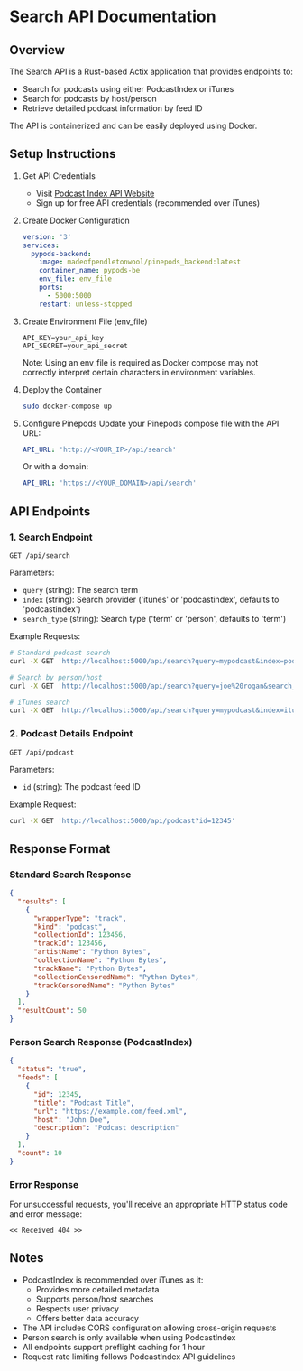 # Search API Documentation

## Overview
The Search API is a Rust-based Actix application that provides endpoints to:
- Search for podcasts using either PodcastIndex or iTunes
- Search for podcasts by host/person
- Retrieve detailed podcast information by feed ID

The API is containerized and can be easily deployed using Docker.

## Setup Instructions

1. Get API Credentials
   - Visit [Podcast Index API Website](https://api.podcastindex.org/)
   - Sign up for free API credentials (recommended over iTunes)

2. Create Docker Configuration
   ```yaml
   version: '3'
   services:
     pypods-backend:
       image: madeofpendletonwool/pinepods_backend:latest
       container_name: pypods-be
       env_file: env_file
       ports:
         - 5000:5000
       restart: unless-stopped
   ```

3. Create Environment File (env_file)
   ```
   API_KEY=your_api_key
   API_SECRET=your_api_secret
   ```
   Note: Using an env_file is required as Docker compose may not correctly interpret certain characters in environment variables.

4. Deploy the Container
   ```bash
   sudo docker-compose up
   ```

5. Configure Pinepods
   Update your Pinepods compose file with the API URL:
   ```yaml
   API_URL: 'http://<YOUR_IP>/api/search'
   ```
   Or with a domain:
   ```yaml
   API_URL: 'https://<YOUR_DOMAIN>/api/search'
   ```

## API Endpoints

### 1. Search Endpoint
```
GET /api/search
```

Parameters:
- `query` (string): The search term
- `index` (string): Search provider ('itunes' or 'podcastindex', defaults to 'podcastindex')
- `search_type` (string): Search type ('term' or 'person', defaults to 'term')

Example Requests:
```bash
# Standard podcast search
curl -X GET 'http://localhost:5000/api/search?query=mypodcast&index=podcastindex'

# Search by person/host
curl -X GET 'http://localhost:5000/api/search?query=joe%20rogan&search_type=person'

# iTunes search
curl -X GET 'http://localhost:5000/api/search?query=mypodcast&index=itunes'
```

### 2. Podcast Details Endpoint
```
GET /api/podcast
```

Parameters:
- `id` (string): The podcast feed ID

Example Request:
```bash
curl -X GET 'http://localhost:5000/api/podcast?id=12345'
```

## Response Format

### Standard Search Response
```json
{
  "results": [
    {
      "wrapperType": "track",
      "kind": "podcast",
      "collectionId": 123456,
      "trackId": 123456,
      "artistName": "Python Bytes",
      "collectionName": "Python Bytes",
      "trackName": "Python Bytes",
      "collectionCensoredName": "Python Bytes",
      "trackCensoredName": "Python Bytes"
    }
  ],
  "resultCount": 50
}
```

### Person Search Response (PodcastIndex)
```json
{
  "status": "true",
  "feeds": [
    {
      "id": 12345,
      "title": "Podcast Title",
      "url": "https://example.com/feed.xml",
      "host": "John Doe",
      "description": "Podcast description"
    }
  ],
  "count": 10
}
```

### Error Response
For unsuccessful requests, you'll receive an appropriate HTTP status code and error message:
```
<< Received 404 >>
```

## Notes
- PodcastIndex is recommended over iTunes as it:
  - Provides more detailed metadata
  - Supports person/host searches
  - Respects user privacy
  - Offers better data accuracy
- The API includes CORS configuration allowing cross-origin requests
- Person search is only available when using PodcastIndex
- All endpoints support preflight caching for 1 hour
- Request rate limiting follows PodcastIndex API guidelines